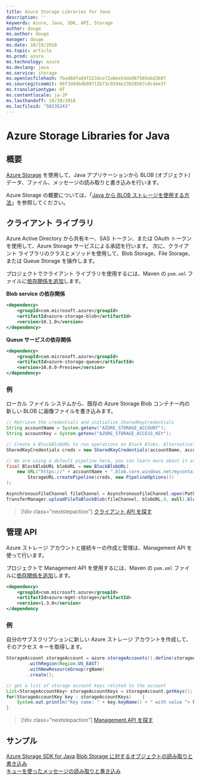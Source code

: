 ```yaml
---
title: Azure Storage Libraries for Java
description: ''
keywords: Azure, Java, SDK, API, Storage
author: douge
ms.author: douge
manager: douge
ms.date: 10/19/2018
ms.topic: article
ms.prod: azure
ms.technology: azure
ms.devlang: java
ms.service: storage
ms.openlocfilehash: fba48dfa04f223dce72a0ee54da967565ebd3687
ms.sourcegitcommit: 66f3dd4bdb09712b73c9194e23028567c0c4ee3f
ms.translationtype: HT
ms.contentlocale: ja-JP
ms.lasthandoff: 10/30/2018
ms.locfileid: "50235243"
---
```

# <a name="azure-storage-libraries-for-java"></a>Azure Storage Libraries for Java

## <a name="overview"></a>概要

[Azure Storage](/azure/storage/storage-introduction) を使用して、Java アプリケーションから BLOB (オブジェクト) データ、ファイル、メッセージの読み取りと書き込みを行います。

Azure Storage の概要については、「[Java から BLOB ストレージを使用する方法](/azure/storage/blobs/storage-quickstart-blobs-java-v10)」を参照してください。

## <a name="client-library"></a>クライアント ライブラリ

Azure Active Directory から共有キー、SAS トークン、または OAuth トークンを使用して、Azure Storage サービスによる承認を行います。 次に、クライアント ライブラリのクラスとメソッドを使用して、Blob Storage、File Storage、または Queue Storage を操作します。 

プロジェクトでクライアント ライブラリを使用するには、Maven の `pom.xml` ファイルに[依存関係を追加](https://maven.apache.org/guides/getting-started/index.html#How_do_I_use_external_dependencies)します。   

**Blob service の依存関係**
```XML
<dependency>
    <groupId>com.microsoft.azure</groupId>
    <artifactId>azure-storage-blob</artifactId>
    <version>10.1.0</version>
</dependency>
```

**Queue サービスの依存関係**
```XML
<dependency>
    <groupId>com.microsoft.azure</groupId>
    <artifactId>azure-storage-queue</artifactId>
    <version>10.0.0-Preview</version>
</dependency>
```


### <a name="example"></a>例

ローカル ファイル システムから、既存の Azure Storage Blob コンテナー内の新しい BLOB に画像ファイルを書き込みます。


```java
// Retrieve the credentials and initialize SharedKeyCredentials
String accountName = System.getenv("AZURE_STORAGE_ACCOUNT");
String accountKey = System.getenv("AZURE_STORAGE_ACCESS_KEY");

// Create a BlockBlobURL to run operations on Block Blobs. Alternatively create a ServiceURL, or ContainerURL for operations on Blob service, and Blob containers
SharedKeyCredentials creds = new SharedKeyCredentials(accountName, accountKey);

// We are using a default pipeline here, you can learn more about it at https://github.com/Azure/azure-storage-java/wiki/Azure-Storage-Java-V10-Overview
final BlockBlobURL blobURL = new BlockBlobURL(
    new URL("https://" + accountName + ".blob.core.windows.net/mycontainer/myimage.jpg"), 
        StorageURL.createPipeline(creds, new PipelineOptions())
);

AsynchronousFileChannel fileChannel = AsynchronousFileChannel.open(Paths.get("myimage.jpg"));
TransferManager.uploadFileToBlockBlob(fileChannel, blobURL,0, null).blockingGet();
```

> [!div class="nextstepaction"]
> [クライアント API を探す](/java/api/overview/azure/storage/client)

## <a name="management-api"></a>管理 API

Azure ストレージ アカウントと接続キーの作成と管理は、Management API を使って行います。

プロジェクトで Management API を使用するには、Maven の `pom.xml` ファイルに[依存関係を追加](https://maven.apache.org/guides/getting-started/index.html#How_do_I_use_external_dependencies)します。  

```XML
<dependency>
    <groupId>com.microsoft.azure</groupId>
    <artifactId>azure-mgmt-storage</artifactId>
    <version>1.3.0</version>
</dependency
```   

### <a name="example"></a>例

自分のサブスクリプションに新しい Azure ストレージ アカウントを作成して、そのアクセス キーを取得します。

```java
StorageAccount storageAccount = azure.storageAccounts().define(storageAccountName)
        .withRegion(Region.US_EAST)
        .withNewResourceGroup(rgName)
        .create();

// get a list of storage account keys related to the account
List<StorageAccountKey> storageAccountKeys = storageAccount.getKeys();
for(StorageAccountKey key : storageAccountKeys)    {
    System.out.println("Key name: " + key.keyName() + " with value "+ key.value());
}
```

> [!div class="nextstepaction"]
> [Management API を探す](/java/api/overview/azure/storage/management)


## <a name="samples"></a>サンプル

[Azure Storage SDK for Java](https://github.com/azure/azure-storage-java)
[Blob Storage に対するオブジェクトの読み取りと書き込み](https://github.com/Azure-Samples/storage-blobs-java-v10-quickstart)   
[キューを使ったメッセージの読み取りと書き込み](https://github.com/Azure-Samples/storage-queue-java-getting-started)   
